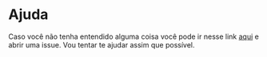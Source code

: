# Ajuda
Caso você não tenha entendido alguma coisa você pode ir nesse link [aqui](https://github.com/Hai-San/orcss/issues) e abrir uma issue. Vou tentar te ajudar assim que possível.